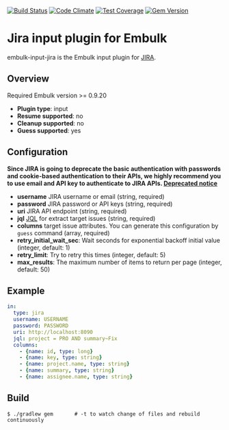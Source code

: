 [![Build Status](https://travis-ci.org/treasure-data/embulk-input-jira.svg)](https://travis-ci.org/treasure-data/embulk-input-jira)
[![Code Climate](https://codeclimate.com/github/treasure-data/embulk-input-jira/badges/gpa.svg)](https://codeclimate.com/github/treasure-data/embulk-input-jira)
[![Test Coverage](https://codeclimate.com/github/treasure-data/embulk-input-jira/badges/coverage.svg)](https://codeclimate.com/github/treasure-data/embulk-input-jira/coverage)
[![Gem Version](https://badge.fury.io/rb/embulk-input-jira.svg)](https://badge.fury.io/rb/embulk-input-jira)

# Jira input plugin for Embulk

embulk-input-jira is the Embulk input plugin for [JIRA](https://www.atlassian.com/software/jira).

## Overview

Required Embulk version >= 0.9.20

* **Plugin type**: input
* **Resume supported**: no
* **Cleanup supported**: no
* **Guess supported**: yes

## Configuration
**Since JIRA is going to deprecate the basic authentication with passwords and cookie-based authentication to their APIs, we highly recommend you to use email and API key to authenticate to JIRA APIs. [Deprecated notice](https://developer.atlassian.com/cloud/jira/platform/deprecation-notice-basic-auth-and-cookie-based-auth/)**

- **username** JIRA username or email (string, required)
- **password** JIRA password or API keys (string, required)
- **uri** JIRA API endpoint (string, required)
- **jql** [JQL](https://confluence.atlassian.com/display/JIRA/Advanced+Searching) for extract target issues (string, required)
- **columns** target issue attributes. You can generate this configuration by `guess` command (array, required)
- **retry_initial_wait_sec**: Wait seconds for exponential backoff initial value (integer, default: 1)
- **retry_limit**: Try to retry this times (integer, default: 5)
- **max_results**: The maximum number of items to return per page (integer, default: 50)

## Example

```yaml
in:
  type: jira
  username: USERNAME
  password: PASSWORD
  uri: http://localhost:8090
  jql: project = PRO AND summary~Fix
  columns:
    - {name: id, type: long}
    - {name: key, type: string}
    - {name: project.name, type: string}
    - {name: summary, type: string}
    - {name: assignee.name, type: string}
```

## Build

```
$ ./gradlew gem       # -t to watch change of files and rebuild continuously
```